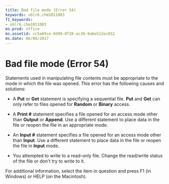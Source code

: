 ```yaml
---
title: Bad file mode (Error 54)
keywords: vblr6.chm1011083
f1_keywords:
- vblr6.chm1011083
ms.prod: office
ms.assetid: cc5a69ce-9d99-0f20-ac36-9a6e512ec032
ms.date: 06/08/2017
---
```



# Bad file mode (Error 54)

Statements used in manipulating file contents must be appropriate to the mode in which the file was opened. This error has the following causes and solutions:



- A  **Put** or **Get** statement is specifying a sequential file. **Put** and **Get** can only refer to files opened for **Random** or **Binary** access.
    
- A  **Print #** statement specifies a file opened for an access mode other than **Output** or **Append**. Use a different statement to place data in the file or reopen the file in an appropriate mode.
    
- An  **Input #** statement specifies a file opened for an access mode other than **Input**. Use a different statement to place data in the file or reopen the file in **Input** mode.
    
- You attempted to write to a read-only file. Change the read/write status of the file or don't try to write to it.
    

For additional information, select the item in question and press F1 (in Windows) or HELP (on the Macintosh).

